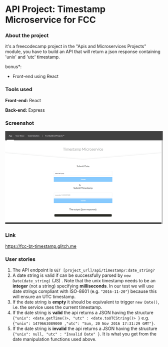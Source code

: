 # API Project: Timestamp Microservice for FCC
### About the project

it's a freecodecamp project in the "Apis and Microservices Projects" module, you have to build an API that will return a json response containing 'unix' and 'utc' timestamp.

bonus*: 
- Front-end using React

### Tools used

**Front-end:** React

**Back-end:** Express

### Screenshot

![Screenshot](Screenshot_01.gif "Screenshot")

### Link

https://fcc-bt-timestamp.glitch.me

### User stories

1. The API endpoint is ```GET [project_url]/api/timestamp/:date_string?```
2. A date string is valid if can be successfully parsed by ```new Date(date_string)``` (JS) . Note that the unix timestamp needs to be an **integer** (not a string) specifying **milliseconds**. In our test we will use date strings compliant with ISO-8601 (e.g. ```"2016-11-20"```) because this will ensure an UTC timestamp.
3. If the date string is **empty** it should be equivalent to trigger ```new Date()```, i.e. the service uses the current timestamp.
4. If the date string is **valid** the api returns a JSON having the structure 
```{"unix": <date.getTime()>, "utc" : <date.toUTCString()> }```
e.g. ```{"unix": 1479663089000 ,"utc": "Sun, 20 Nov 2016 17:31:29 GMT"}```.
5. If the date string is **invalid** the api returns a JSON having the structure ```{"unix": null, "utc" : "Invalid Date" }```. It is what you get from the date manipulation functions used above.